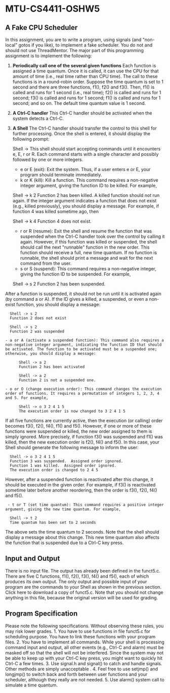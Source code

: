 # MTU-CS4411-OSHW5
## A Fake CPU Scheduler
In this assignment, you are to write a program, using signals (and "non-local" gotos if you like), to implement a fake scheduler. You do not and should not use ThreadMentor.
The major part of this programming assignment is to implement the following:

  1. **Periodically call one of the several given functions**
  Each function is assigned a time quantum. Once it is called, it can use the CPU for that amount of time (i.e., real time rather than CPU time). The call to these functions is in a round-robin order. Suppose the time quantum is set to 1 second and there are three functions, f1(), f2() and f3(). Then, f1() is called and runs for 1 second (i.e., real time); f2() is called and runs for 1 second; f3() is called and runs for 1 second; f1() is called and runs for 1 second; and so on. The default time quantum value is 1 second.
  2. **A Ctrl-C handler**
  This Ctrl-C handler should be activated when the system detects a Ctrl-C.
  3. **A Shell**
  The Ctrl-C handler should transfer the control to this shell for further processing. Once the shell is entered, it should display the following prompt:

      Shell ->
  This shell should start accepting commands until it encounters e, E, r or R. Each command starts with a single character and possibly followed by one or more integers.

     - e or E (exit): Exit the system. Thus, if a user enters e or E, your program should terminate immediately.
     - k or K (kill): Kill a function. This command requires a non-negative integer argument, giving the function ID to be killed. For example,

      Shell -> k 2
      Function 2 has been killed.
  A killed function should not run again. If the integer argument indicates a function that does not exist (e.g., killed previously), you should display a message. For example, if function 4 was killed sometime ago, then

      Shell -> k 4
      Function 4 does not exist.

     - r or R (resume): Exit the shell and resume the function that was suspended when the Ctrl-C handler took over the control by calling it again. However, if this function was killed or suspended, the shell should call the next "runnable" function in the new order. This function should receive a full, new time quantum. If no function is runnable, the shell should print a message and wait for the next command from the user.
     - s or S (suspend): This command requires a non-negative integer, giving the function ID to be suspended. For example,

      Shell -> s 2
      Function 2 has been suspended.

  After a function is suspended, it should not be run until it is activated again (by command a or A). If the ID gives a killed, a suspended, or even a non-exist function, you should display a message:

      Shell -> s 2
      Function 2 does not exist

      Shell -> s 2
      Function 2 was suspended

    - a or A (activate a suspended function): This command also requires a non-negative integer argument, indicating the function ID that should be activated. The function to be activated must be a suspended one; otherwise, you should display a message:

          Shell -> a 2
          Function 2 has been activated

          Shell -> a 2
          Function 2 is not a suspended one.

    - o or O (change execution order): This command changes the execution order of functions. It requires a permutation of integers 1, 2, 3, 4 and 5. For example,

          Shell -> o 3 2 4 1 5
          The execution order is now changed to 3 2 4 1 5

  If all five functions are currently active, then the execution (or calling) order becomes f3(), f2(), f4(), f1() and f5(). However, if one or more of these functions were suspended or killed, the new order assigned to them is simply ignored. More precisely, if function f3() was suspended and f1() was killed, then the new execution order is f2(), f4() and f5(). In this case, your Shell should generate the following message to inform the user:

      Shell -> o 3 2 4 1 5
      Function 3 was suspended.  Assigned order ignored.
      Function 1 was killed.  Assigned order ignored.
      The execution order is changed to 2 4 5

  However, after a suspended function is reactivated after this change, it should be executed in the given order. For example, if f3() is reactivated sometime later before another reordering, then the order is f3(), f2(), f4() and f5().

     - t or T (set time quantum): This command requires a positive integer argument, giving the new time quantum. For example,

      Shell -> t 2
      Time quantum has been set to 2 seconds

  The above sets the time quantum to 2 seconds. Note that the shell should display a message about this change. This new time quantum also affects the function that is suspended due to a Ctrl-C key press.

## Input and Output
There is no input file. The output has already been defined in the funct5.c. There are five C functions, f1(), f2(), f3(), f4() and f5(), each of which produces its own output. The only output and possible input of your program are the commands to your Shell as shown in the previous section.
Click here to download a copy of funct5.c. Note that you should not change anything in this file, because the original version will be used for grading.

## Program Specification
Please note the following specifications. Without observing these rules, you may risk lower grades.
    1. You have to use functions in file funct5.c for scheduling purpose. You have to link these functions with your program files.
    2. You have to implement all commands. While your shell is processing command input and output, all other events (e.g., Ctrl-C and alarm) must be masked off so that the shell will not be interfered. Since the system may not be able to keep up with your Ctrl-C key press, you might want to quickly hit Ctrl-C a few times.
    3. Use signal.h and signal() to catch and handle signals. Other methods are simply unacceptable .
    4. Feel free to use setjmp() and longjmp() to switch back and forth between user functions and your scheduler, although they really are not needed.
    5. Use alarm() system call to simulate a time quantum.
